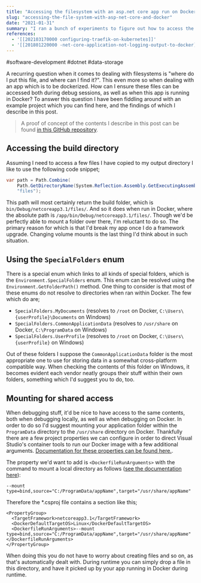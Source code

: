 ```yaml
---
title: "Accessing the filesystem with an asp.net core app run on Docker"
slug: "accessing-the-file-system-with-asp-net-core-and-docker"
date: "2021-01-31"
summary: "I ran a bunch of experiments to figure out how to access the filesystem from a .NET app running on Docker."
references: 
  - '[[202103170000 configuring-traefik-on-kubernetes]]'
  - '[[201801220000 -net-core-application-not-logging-output-to-docker]]'
---
```


#software-development #dotnet #data-storage

A recurring question when it comes to dealing with filesystems is "where do I put this file, and where can I find it?". This even more so when dealing with an app which is to be dockerized. How can I ensure these files can be accessed both during debug sessions, as well as when this app is running in Docker? To answer this question I have been fiddling around with an example project which you can find here, and the findings of which I describe in this post.


> A proof of concept of the contents I describe in this post can be found [in this GitHub repository](https://github.com/corstian/DockerFileSystemAccess).

## Accessing the build directory
Assuming I need to access a few files I have copied to my output directory I like to use the following code snippet;

```csharp
var path = Path.Combine(
    Path.GetDirectoryName(System.Reflection.Assembly.GetExecutingAssembly().Location),
    "files");
```

This path will most certainly return the build folder, which is `bin/Debug/netcoreapp3.1/files/`. And so it does when run in Docker, where the absolute path is `/app/bin/Debug/netcoreapp3.1/files/`. Though we'd be perfectly able to mount a folder over there, I'm reluctant to do so. The primary reason for which is that I'd break my app once I do a framework upgrade. Changing volume mounts is the last thing I'd think about in such situation.

## Using the `SpecialFolders` enum

There is a special enum which links to all kinds of special folders, which is the `Environment.SpecialFolders` enum. This enum can be resolved using the `Environment.GetFolderPath()` method. One thing to consider is that most of these enums do not resolve to directories when ran within Docker. The few which do are;

- `SpecialFolders.MyDocuments` (resolves to `/root` on Docker, `C:\Users\{userProfile}\Documents` on Windows)
- `SpecialFolders.CommonApplicationData` (resolves to `/usr/share` on Docker, `C:\ProgramData` on Windows)
- `SpecialFolders.UserProfile` (resolves to `/root` on Docker, `C:\Users\{userProfile}` on Windows)

Out of these folders I suppose the `CommonApplicationData` folder is the most appropriate one to use for storing data in a somewhat cross-platform compatible way. When checking the contents of this folder on Windows, it becomes evident each vendor neatly groups their stuff within their own folders, something which I'd suggest you to do, too.

## Mounting for shared access

When debugging stuff, it'd be nice to have access to the same contents, both when debugging locally, as well as when debugging on Docker. In order to do so I'd suggest mounting your application folder within the `ProgramData` directory to the `/usr/share` directory on Docker. Thankfully there are a few project properties we can configure in order to direct Visual Studio's container tools to run our Docker image with a few additional arguments. [Documentation for these properties can be found here.](https://docs.microsoft.com/en-us/visualstudio/containers/container-msbuild-properties?view=vs-2019).

The property we'd want to add is `<DockerfileRunArguments>` with the command to mount a local directory as follows ([see the documentation here](https://docs.docker.com/storage/bind-mounts/)):

```
--mount type=bind,source="C:/ProgramData/appName",target="/usr/share/appName"
```

Therefore the *.csproj file contains a section like this;

```
<PropertyGroup>
  <TargetFramework>netcoreapp3.1</TargetFramework>
  <DockerDefaultTargetOS>Linux</DockerDefaultTargetOS>
  <DockerfileRunArguments>--mount type=bind,source="C:/ProgramData/appName",target="/usr/share/appName"</DockerfileRunArguments>
</PropertyGroup>
```

When doing this you do not have to worry about creating files and so on, as that's automatically dealt with. During runtime you can simply drop a file in this directory, and have it picked up by your app running in Docker during runtime.

